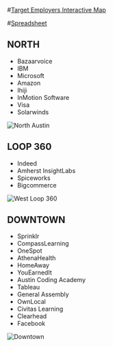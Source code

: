 #[Target Employers Interactive Map](https://www.mapcustomizer.com/map/atx-targets)

#[Spreadsheet](https://docs.google.com/spreadsheets/d/1kfzU-folwnhXTp0Veuxj7dl7NRkAscdk8FGtignFlnU/edit?usp=sharing)

## NORTH
* Bazaarvoice
* IBM
* Microsoft
* Amazon
* Ihiji
* InMotion Software
* Visa
* Solarwinds

![North Austin](http://maps.google.com/maps/api/staticmap?size=600x500&path=fillcolor:0xFF0000|weight:2|color:0xFF0000|enc:}`uxDdrmsQT{T|@yThBsTpCgTzD{S`FiShGwRlH_RpIeQtJgPrKiOrLgNnMaMhN}K`OsJtOgIfP}GxPoFdQaEnQqCvQaBzQo@zQ?zQn@vQ`BnQpCdQ`ExPnFfP|GvOfI~NrJhN|KnM`MrLfNtKhOrJfPpIdQnH~QfGvRbFhSxDzSpCfThBrT~@xTRzTS|T_AxTiBrTqCfTyDzScFhSgGvRoH~QqIbQsJhPuKhOsLdNoMbMiNzK_OrJwOhIgP|GyPnFeQ~DoQpCwQ`B{Qp@{Q?{Qq@wQaBoQqCeQ_EyPoFgP}GuOiIaOsJiN{KoMcMsLeNsKiOuJiPqIcQmH_RiGwRaFiS{D{SqCgTiBsT}@yTU}T)

## LOOP 360
* Indeed
* Amherst InsightLabs
* Spiceworks
* Bigcommerce

![West Loop 360](http://maps.google.com/maps/api/staticmap?size=600x500&path=fillcolor:0x00FF00|weight:1|color:0xFF0000|enc:qm`xDlfssQR{T~@yThBqTpCgTxDySbFiSfGuRnH_RpIeQrJgPtKgOrLgNnMaMhN{K~NsJvOgIfP}GxPoFdQaEnQoCvQaBxQq@|Q?zQp@vQ`BnQnCdQ`ExPnFfP|GtOfI`OrJhNzKnM`MrLfNrKfOtJfPpIdQlH~QhGtR`FhSzDxSpCfThBpT|@xTTzTU|T}@vTiBpTqChT{DxSaFhSiGtRmH~QqIbQuJfPsKhOsLdNoMbMiNzKaOpJuOhIgP|GyPnFeQ~DoQpCwQ`B{Qn@}Q?yQo@wQaBoQqCeQ_EyPoFgP}GwOiI_OqJiN{KoMcMsLeNuKiOsJgPqIcQoH_RgGuRcFiSyDySqCiTiBqT_AwTS}T)

## DOWNTOWN
* Sprinklr
* CompassLearning
* OneSpot
* AthenaHealth
* HomeAway
* YouEarnedIt
* Austin Coding Academy
* Tableau
* General Assembly
* OwnLocal
* Civitas Learning
* Clearhead
* Facebook

![Downtown](http://maps.google.com/maps/api/staticmap?size=600x500&path=fillcolor:0xFFFF00|weight:2|color:0xFF0000|enc:snixDjf~sQT}T~@wTfBsTpCgTzD{S`FiShGuRlH_RrIcQrJiPtKgOpLgNnMcMhN{K`OqJtOiIhP}GvPoFdQ_EnQqCvQaBzQq@|Q?zQp@vQ`BnQpCdQ~DvPnFhP|GtOhI`OpJhNzKnMbMpLfNtKfOrJhPrIbQlH~QhGtR`FhSzDzSpCfTfBrT~@vTT|TUzT_AxTgBpTqChT{DxSaFhSiGvRmH|QsIdQsJfPuKhOqLfNoM`MiNzKaOrJuOhIiPzGwPnFeQ`EoQpCwQ`B{Qn@}Q?{Qo@wQaBoQqCeQaEwPoFiP{GuOiIaOsJiN{KoMaMqLgNuKiOsJgPsIeQmH}QiGwRaFiS{DySqCiTgBqT_AyTU{T)
